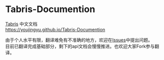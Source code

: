 # Tabris-Documention
[Tabris](https://tabrisjs.com/) 中文文档  
https://youjingyu.github.io/Tabris-Documention

由于个人水平有限，翻译难免有不准确的地方，欢迎在[Issues](https://github.com/Youjingyu/Tabris-Documention/issues)中提出问题。  
目前已翻译完成基础部分，剩下的api文档会慢慢推进。也欢迎大家Fork参与翻译。
